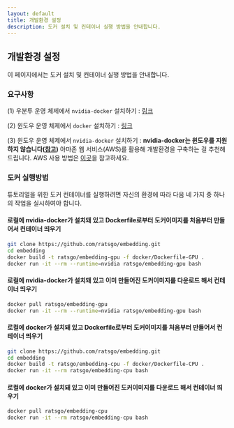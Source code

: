 ```yaml
---
layout: default
title: 개발환경 설정
description: 도커 설치 및 컨테이너 실행 방법을 안내합니다.
---
```




## 개발환경 설정

이 페이지에서는 도커 설치 및 컨테이너 실행 방법을 안내합니다.



### 요구사항

(1) 우분투 운영 체제에서 `nvidia-docker` 설치하기 : [링크](https://hiseon.me/2018/02/19/install-docker/)

(2) 윈도우 운영 체제에서 `docker` 설치하기 : [링크](https://steemit.com/kr/@mystarlight/docker)

(3) 윈도우 운영 체제에서 `nvidia-docker` 설치하기 : **nvidia-docker는 윈도우를 지원하지 않습니다([참고](https://github.com/NVIDIA/nvidia-docker/wiki/Frequently-Asked-Questions#is-microsoft-windows-supported))** 아마존 웹 서비스(AWS)를 활용해 개발환경을 구축하는 걸 추천해 드립니다. AWS 사용 방법은 [이곳](https://drive.google.com/open?id=1Zo7_F-ruU5NW9YtAR8IE2zKzm5lz_Cz7)을 참고하세요.



### 도커 실행방법

튜토리얼을 위한 도커 컨테이너를 실행하려면 자신의 환경에 따라 다음 네 가지 중 하나의 작업을 실시하여야 합니다.



#### 로컬에 nvidia-docker가 설치돼 있고 Dockerfile로부터 도커이미지를 처음부터 만들어서 컨테이너 띄우기

```bash
git clone https://github.com/ratsgo/embedding.git
cd embedding
docker build -t ratsgo/embedding-gpu -f docker/Dockerfile-GPU .
docker run -it --rm --runtime=nvidia ratsgo/embedding-gpu bash
```



#### 로컬에 nvidia-docker가 설치돼 있고 이미 만들어진 도커이미지를 다운로드 해서 컨테이너 띄우기

```bash
docker pull ratsgo/embedding-gpu
docker run -it --rm --runtime=nvidia ratsgo/embedding-gpu bash
```



#### 로컬에 docker가 설치돼 있고 Dockerfile로부터 도커이미지를 처음부터 만들어서 컨테이너 띄우기

```bash
git clone https://github.com/ratsgo/embedding.git
cd embedding
docker build -t ratsgo/embedding-cpu -f docker/Dockerfile-CPU .
docker run -it --rm ratsgo/embedding-cpu bash
```



#### 로컬에 docker가 설치돼 있고 이미 만들어진 도커이미지를 다운로드 해서 컨테이너 띄우기

```bash
docker pull ratsgo/embedding-cpu
docker run -it --rm ratsgo/embedding-cpu bash
```
